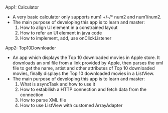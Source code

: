 App1: Calculator  
- A very basic calculator only supports num1 +/-/* num2 and num1/num2. 
- The main purpose of developing this app is to learn and master:
  1. How to align UI element in a constrained layout 
  2. How to refer an UI element in java code
  3. How to implement, add, use onClickListener  
  
App2: Top10Downloader  
- An app which displays the Top 10 downloaded movies in Apple store. It downloads an xml file from a link provided by Apple, then parses the xml file to get the name, artist and other attributes of Top 10 downloaded movies, finally displays the Top 10 downloaded movies in a ListView. 
- The main purpose of developing this app is to learn and master:  
  1. What is asyncTask and how to use it  
  2. How to estabilish a HTTP connection and fetch data from the connection
  3. How to parse XML file
  4. How to use ListView with customed ArrayAdapter
  
